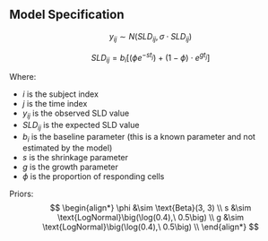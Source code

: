
## Model Specification



$$
y_{ij}  \sim N(SLD_{ij}, \sigma \cdot SLD_{ij})
$$

$$
SLD_{ij} = b_i \Big [ (\phi e^{-st_{j}}) + (1-\phi) \cdot e^{gt_j} \Big]
$$

Where:
- $i$ is the subject index
- $j$ is the time index
- $y_{ij}$ is the observed SLD value
- $SLD_{ij}$ is the expected SLD value
- $b_i$ is the baseline parameter (this is a known parameter and not estimated by the model)
- $s$ is the shrinkage parameter
- $g$ is the growth parameter
- $\phi$ is the proportion of responding cells 


Priors:
$$
\begin{align*}
\phi &\sim \text{Beta}(3, 3) \\
s &\sim \text{LogNormal}\big(\log(0.4),\ 0.5\big) \\
g &\sim \text{LogNormal}\big(\log(0.4),\ 0.5\big) \\
\end{align*}
$$








